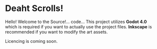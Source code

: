 # Deaht Scrolls!

Hello! Welcome to the Source!... code...
This project utilizes **Godot 4.0** which is required if you want to actually use the project files. 
**Inkscape** is recommended if you want to modify the art assets.

Licencing is coming soon.
